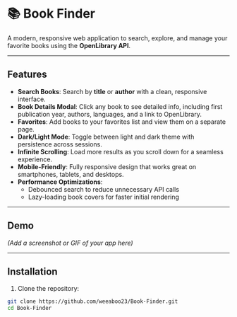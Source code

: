 # 📚 Book Finder

A modern, responsive web application to search, explore, and manage your favorite books using the **OpenLibrary API**.  

---

## **Features**

- **Search Books**: Search by **title** or **author** with a clean, responsive interface.  
- **Book Details Modal**: Click any book to see detailed info, including first publication year, authors, languages, and a link to OpenLibrary.  
- **Favorites**: Add books to your favorites list and view them on a separate page.  
- **Dark/Light Mode**: Toggle between light and dark theme with persistence across sessions.  
- **Infinite Scrolling**: Load more results as you scroll down for a seamless experience.  
- **Mobile-Friendly**: Fully responsive design that works great on smartphones, tablets, and desktops.  
- **Performance Optimizations**:
  - Debounced search to reduce unnecessary API calls  
  - Lazy-loading book covers for faster initial rendering  

---

## **Demo**

*(Add a screenshot or GIF of your app here)*

---

## **Installation**

1. Clone the repository:

```bash
git clone https://github.com/weeaboo23/Book-Finder.git
cd Book-Finder

